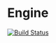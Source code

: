 # Engine

[![Build Status](https://github.com/jerell/jigsaw/actions/workflows/CI.yml/badge.svg?branch=main)](https://github.com/jerell/jigsaw/actions/workflows/CI.yml?query=branch%3Amain)
